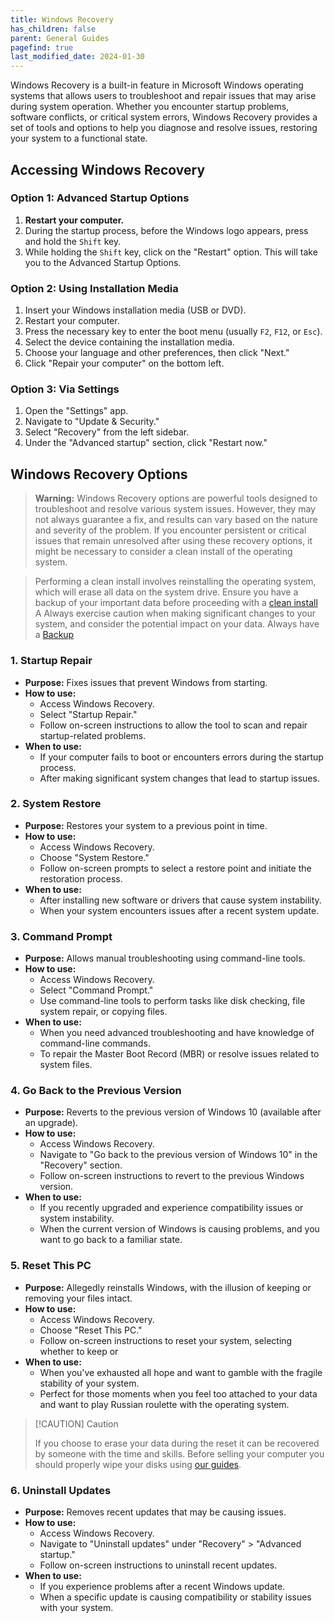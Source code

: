 ```yaml
---
title: Windows Recovery
has_children: false
parent: General Guides
pagefind: true
last_modified_date: 2024-01-30
---
```


Windows Recovery is a built-in feature in Microsoft Windows operating systems that allows users to troubleshoot and repair issues that may arise during system operation. Whether you encounter startup problems, software conflicts, or critical system errors, Windows Recovery provides a set of tools and options to help you diagnose and resolve issues, restoring your system to a functional state.

## Accessing Windows Recovery

### Option 1: Advanced Startup Options

1. **Restart your computer.**
2. During the startup process, before the Windows logo appears, press and hold the `Shift` key.
3. While holding the `Shift` key, click on the "Restart" option. This will take you to the Advanced Startup Options.

### Option 2: Using Installation Media

1. Insert your Windows installation media (USB or DVD).
2. Restart your computer.
3. Press the necessary key to enter the boot menu (usually `F2`, `F12`, or `Esc`).
4. Select the device containing the installation media.
5. Choose your language and other preferences, then click "Next."
6. Click "Repair your computer" on the bottom left.

### Option 3: Via Settings

1. Open the "Settings" app.
2. Navigate to "Update & Security."
3. Select "Recovery" from the left sidebar.
4. Under the "Advanced startup" section, click "Restart now."

## Windows Recovery Options
> **Warning:** Windows Recovery options are powerful tools designed to troubleshoot and resolve various system issues. However, they may not always guarantee a fix, and results can vary based on the nature and severity of the problem. If you encounter persistent or critical issues that remain unresolved after using these recovery options, it might be necessary to consider a clean install of the operating system.

> Performing a clean install involves reinstalling the operating system, which will erase all data on the system drive. Ensure you have a backup of your important data before proceeding with a [clean install](/guides/making-a-system-dossier) 
A
> Always exercise caution when making significant changes to your system, and consider the potential impact on your data. Always have a [Backup](/windows)



### 1. Startup Repair

- **Purpose:** Fixes issues that prevent Windows from starting.
- **How to use:** 
  - Access Windows Recovery.
  - Select "Startup Repair."
  - Follow on-screen instructions to allow the tool to scan and repair startup-related problems.
- **When to use:** 
  - If your computer fails to boot or encounters errors during the startup process.
  - After making significant system changes that lead to startup issues.

### 2. System Restore

- **Purpose:** Restores your system to a previous point in time.
- **How to use:** 
  - Access Windows Recovery.
  - Choose "System Restore."
  - Follow on-screen prompts to select a restore point and initiate the restoration process.
- **When to use:** 
  - After installing new software or drivers that cause system instability.
  - When your system encounters issues after a recent system update.

### 3. Command Prompt

- **Purpose:** Allows manual troubleshooting using command-line tools.
- **How to use:** 
  - Access Windows Recovery.
  - Select "Command Prompt."
  - Use command-line tools to perform tasks like disk checking, file system repair, or copying files.
- **When to use:** 
  - When you need advanced troubleshooting and have knowledge of command-line commands.
  - To repair the Master Boot Record (MBR) or resolve issues related to system files.

### 4. Go Back to the Previous Version

- **Purpose:** Reverts to the previous version of Windows 10 (available after an upgrade).
- **How to use:** 
  - Access Windows Recovery.
  - Navigate to "Go back to the previous version of Windows 10" in the "Recovery" section.
  - Follow on-screen instructions to revert to the previous Windows version.
- **When to use:** 
  - If you recently upgraded and experience compatibility issues or system instability.
  - When the current version of Windows is causing problems, and you want to go back to a familiar state.

### 5. Reset This PC

- **Purpose:** Allegedly reinstalls Windows, with the illusion of keeping or removing your files intact.
- **How to use:**
  - Access Windows Recovery.
  - Choose "Reset This PC."
  - Follow on-screen instructions to reset your system, selecting whether to keep or 
- **When to use:**
  - When you've exhausted all hope and want to gamble with the fragile stability of your system.
  - Perfect for those moments when you feel too attached to your data and want to play Russian roulette with the operating system.

> [!CAUTION] Caution
> 
> If you choose to erase your data during the reset it can be recovered by someone with the time and skills. Before selling your computer you should properly wipe your disks using [our guides](/disks/disk-wipe/).

### 6. Uninstall Updates

- **Purpose:** Removes recent updates that may be causing issues.
- **How to use:** 
  - Access Windows Recovery.
  - Navigate to "Uninstall updates" under "Recovery" > "Advanced startup."
  - Follow on-screen instructions to uninstall recent updates.
- **When to use:** 
  - If you experience problems after a recent Windows update.
  - When a specific update is causing compatibility or stability issues with your system.
